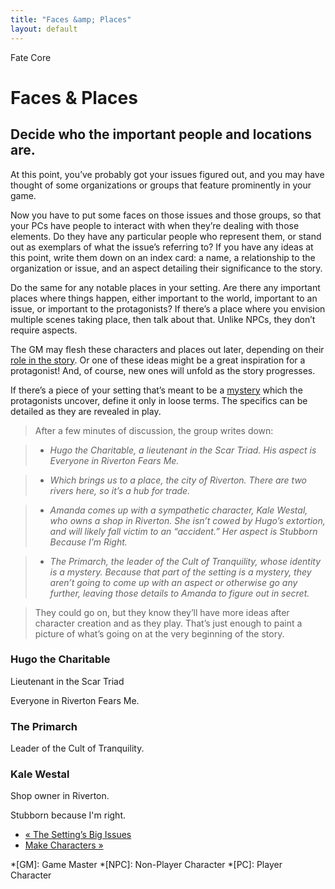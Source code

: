 ```yaml
---
title: "Faces &amp; Places"
layout: default
---
```

    
Fate Core

#  Faces &amp; Places

## Decide who the important people and locations are.

At this point, you’ve probably got your issues figured out, and you may have
thought of some organizations or groups that feature prominently in your game.

Now you have to put some faces on those issues and those groups, so that your
PCs have people to interact with when they’re dealing with those elements. Do
they have any particular people who represent them, or stand out as exemplars
of what the issue’s referring to? If you have any ideas at this point, write
them down on an index card: a name, a relationship to the organization or
issue, and an aspect detailing their significance to the story.

Do the same for any notable places in your setting. Are there any important
places where things happen, either important to the world, important to an
issue, or important to the protagonists? If there’s a place where you envision
multiple scenes taking place, then talk about that. Unlike NPCs, they don’t
require aspects.

The GM may flesh these characters and places out later, depending on their
[role in the story](../../fate-core/creating-and-playing-opposition
"Creating the Opposition" ). Or one of these ideas might be a great
inspiration for a protagonist! And, of course, new ones will unfold as the
story progresses.

If there’s a piece of your setting that’s meant to be a [mystery](../../fate-core/using-aspects-roleplaying "Using Aspects For Roleplaying" )
which the protagonists uncover, define it only in loose terms. The specifics
can be detailed as they are revealed in play.

> After a few minutes of discussion, the group writes down:

>

>   * _Hugo the Charitable, a lieutenant in the Scar Triad. His aspect is
<span class="aspect">Everyone in Riverton Fears Me</span>._

>   * _Which brings us to a place, the city of Riverton. There are two rivers
here, so it’s a hub for trade._

>   * _Amanda comes up with a sympathetic character, Kale Westal, who owns a
shop in Riverton. She isn’t cowed by Hugo’s extortion, and will likely fall
victim to an “accident.” Her aspect is <span class="aspect">Stubborn Because I’m
Right</span>._

>   * _The Primarch, the leader of the Cult of Tranquility, whose identity is
a mystery. Because that part of the setting is a mystery, they aren’t going to
come up with an aspect or otherwise go any further, leaving those details to
Amanda to figure out in secret._

>

>

> They could go on, but they know they’ll have more ideas after character
creation and as they play. That’s just enough to paint a picture of what’s
going on at the very beginning of the story.

### Hugo the Charitable

Lieutenant in the Scar Triad

<span class="aspect">Everyone in Riverton Fears Me.</span>

### The Primarch

Leader of the Cult of Tranquility.

### Kale Westal

Shop owner in Riverton.

<span class="aspect">Stubborn because I'm right.</span>

  * [« The Setting’s Big Issues](/fate-core/setting%E2%80%99s-big-issues)
  * [Make Characters »](/fate-core/make-characters)

  *[GM]: Game Master
  *[NPC]: Non-Player Character
  *[PC]: Player Character

